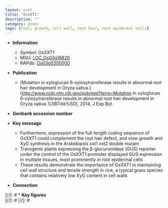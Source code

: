 ```yaml
---
layout: post
title: "OsXXT1"
description: ""
category: genes
tags: [root, growth, cell wall, root hair, root epidermal cells]
---
```


* **Information**  
    + Symbol: OsXXT1  
    + MSU: [LOC_Os03g18820](http://rice.plantbiology.msu.edu/cgi-bin/ORF_infopage.cgi?orf=LOC_Os03g18820)  
    + RAPdb: [Os03g0300000](http://rapdb.dna.affrc.go.jp/viewer/gbrowse_details/irgsp1?name=Os03g0300000)  

* **Publication**  
    + [Mutation in xyloglucan 6-xylosytransferase results in abnormal root hair development in Oryza sativa.](http://www.ncbi.nlm.nih.gov/pubmed?term=Mutation in xyloglucan 6-xylosytransferase results in abnormal root hair development in Oryza sativa.%5BTitle%5D), 2014, J Exp Bot.

* **Genbank accession number**  

* **Key message**  
    + Furthermore, expression of the full-length coding sequence of OsXXT1 could complement the root hair defect, and slow growth and XyG synthesis in the Arabidopsis xxt1 xxt2 double mutant
    + Transgenic plants expressing the β-glucuronidase (GUS) reporter under the control of the OsXXT1 promoter displayed GUS expression in multiple tissues, most prominently in root epidermal cells
    + These results demonstrate the importance of OsXXT1 in maintaining cell wall structure and tensile strength in rice, a typical grass species that contains relatively low XyG content in cell walls

* **Connection**  

[//]: # * **Key figures**  
[//]: # 
[//]: # 
